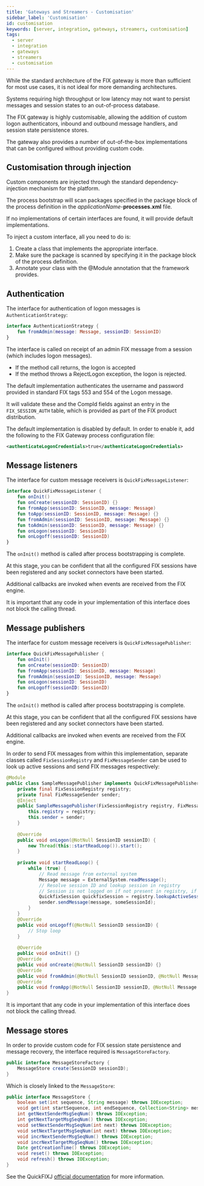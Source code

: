 ```yaml
---
title: 'Gateways and Streamers - Customisation'
sidebar_label: 'Customisation'
id: customisation
keywords: [server, integration, gateways, streamers, customisation]
tags:
  - server
  - integration
  - gateways
  - streamers
  - customisation
---
```


While the standard architecture of the FIX gateway is more than sufficient for most use cases, it is not ideal for more demanding architectures.

Systems requiring high throughput or low latency may not want to persist messages and session states to an out-of-process database.

The FIX gateway is highly customisable,  allowing the addition of custom logon authenticators, inbound and outbound message handlers, and session state persistence stores.

The gateway also provides a number of out-of-the-box implementations that can be configured without providing custom code.

## Customisation through injection
Custom components are injected through the standard dependency-injection mechanism for the platform.

The process bootstrap will scan packages specified in the package block of the process definition in the _applicationName_-**processes.xml** file.

If no implementations of certain interfaces are found, it will provide default implementations.

To inject a custom interface, all you need to do is:

1. Create a class that implements the appropriate interface.
2. Make sure the package is scanned by specifying it in the package block of the process definition.
3. Annotate your class with the @Module annotation that the framework provides.

## Authentication
The interface for authentication of logon messages is `AuthenticationStrategy`:

```kotlin
interface AuthenticationStrategy {
    fun fromAdmin(message: Message, sessionID: SessionID)
}
```

The interface is called on receipt of an admin FIX message from a session (which includes logon messages).

- If the method call returns, the logon is accepted
- If the method throws a RejectLogon exception, the logon is rejected.

The default implementation authenticates the username and password provided in standard FIX tags 553 and 554 of the Logon message.

It will validate these and the CompId fields against an entry in the `FIX_SESSION_AUTH` table, which is provided as part of the FIX product distribution.

The default implementation is disabled by default. In order to enable it, add the following to the FIX Gateway process configuration file:

```xml
<authenticateLogonCredentials>true</authenticateLogonCredentials> 
```



## Message listeners
The interface for custom message receivers is `QuickFixMessageListener`:

```kotlin
interface QuickFixMessageListener {
    fun onInit()
    fun onCreate(sessionID: SessionID) {}
    fun fromApp(sessionID: SessionID, message: Message)
    fun toApp(sessionID: SessionID, message: Message) {}
    fun fromAdmin(sessionID: SessionID, message: Message) {}
    fun toAdmin(sessionID: SessionID, message: Message) {}
    fun onLogon(sessionID: SessionID)
    fun onLogoff(sessionID: SessionID)
}
```

The `onInit()` method is called after process bootstrapping is complete.

At this stage, you can be confident that all the configured FIX sessions have been registered and any socket connectors have been started.

Additional callbacks are invoked when events are received from the FIX engine.

It is important that any code in your implementation of this interface does not block the calling thread.

## Message publishers
The interface for custom message receivers is `QuickFixMessagePublisher`:

```kotlin
interface QuickFixMessagePublisher {
    fun onInit()
    fun onCreate(sessionID: SessionID)
    fun fromApp(sessionID: SessionID, message: Message)
    fun fromAdmin(sessionID: SessionID, message: Message)
    fun onLogon(sessionID: SessionID)
    fun onLogoff(sessionID: SessionID)
}
```

The `onInit()` method is called after process bootstrapping is complete.

At this stage, you can be confident that all the configured FIX sessions have been registered and any socket connectors have been started.

Additional callbacks are invoked when events are received from the FIX engine.

In order to send FIX messages from within this implementation, separate classes called `FixSessionRegistry` and `FixMessageSender` can be used to look up active sessions and send FIX messages respectively:

```java
@Module
public class SampleMessagePublisher implements QuickFixMessagePublisher {
    private final FixSessionRegistry registry;
    private final FixMessageSender sender;
    @Inject
    public SampleMessagePublisher(FixSessionRegistry registry, FixMessageSender sender) {
        this.registry = registry;
        this.sender = sender;
    }
	
    @Override
    public void onLogon(@NotNull SessionID sessionID) {
        new Thread(this::startReadLoop()).start();
    }
	
    private void startReadLoop() {
        while (true) {
            // Read message from external system
            Message message = ExternalSystem.readMessage();
            // Resolve session ID and lookup session in registry
            // Session is not logged on if not present in registry, if so, return message to queue
            QuickfixSession quickfixSession = registry.lookupActiveSession(someSessionId);
            sender.sendMessage(message, someSessionId);
        }
    }
    @Override
    public void onLogoff(@NotNull SessionID sessionID) {
        // Stop loop
    }
    
    @Override
    public void onInit() {}
    @Override
    public void onCreate(@NotNull SessionID sessionID) {}
    @Override
    public void fromAdmin(@NotNull SessionID sessionID, @NotNull Message message) {}
    @Override
    public void fromApp(@NotNull SessionID sessionID, @NotNull Message message) {}
}
```

It is important that any code in your implementation of this interface does not block the calling thread.

## Message stores
In order to provide custom code for FIX session state persistence and message recovery, the interface required is `MessageStoreFactory`.

```java
public interface MessageStoreFactory {
    MessageStore create(SessionID sessionID);
}
```

Which is closely linked to the `MessageStore`:
```java
public interface MessageStore {
    boolean set(int sequence, String message) throws IOException;
    void get(int startSequence, int endSequence, Collection<String> messages) throws IOException;
    int getNextSenderMsgSeqNum() throws IOException;
    int getNextTargetMsgSeqNum() throws IOException;
    void setNextSenderMsgSeqNum(int next) throws IOException;
    void setNextTargetMsgSeqNum(int next) throws IOException;
    void incrNextSenderMsgSeqNum() throws IOException;
    void incrNextTargetMsgSeqNum() throws IOException;
    Date getCreationTime() throws IOException;
    void reset() throws IOException;
    void refresh() throws IOException;
}
```

See the QuickFIXJ [official documentation](https://javadoc.io/static/org.quickfixj/quickfixj-core/2.3.0/quickfix/MessageStore.html) for more information.
